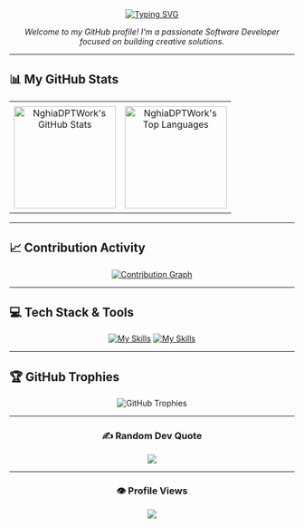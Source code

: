 <div align="center">
  <a href="https://github.com/NghiaDPTWork">
    <img src="https://readme-typing-svg.herokuapp.com?font=Fira+Code&size=30&pause=1000&color=00BFFF&center=true&width=550&lines=Hello%2C+I'm+Nghia+DPT+%E2%9C%A8;A+Passion+Software+Developer;From+Ho+Chi+Minh+City%2C+Vietnam" alt="Typing SVG">
  </a>
</div>

<p align="center">
  <em>Welcome to my GitHub profile! I'm a passionate Software Developer focused on building creative solutions.</em>
</p>

---

## 📊 My GitHub Stats

<table align="center" style="border: none; width: auto;">
  <tr align="center">
    <td style="padding: 8px;">
      <a href="https://github.com/NghiaDPTWork">
        <img height="180em" src="https://github-readme-stats-one-zeta.vercel.app/api?username=NghiaDPTWork&theme=tokyonight&hide_border=true&show_icons=true&icon_color=00BFFF&rank_icon=github" alt="NghiaDPTWork's GitHub Stats"/>
      </a>
    </td>
    <td style="padding: 8px;">
      <a href="https://github.com/NghiaDPTWork">
        <img height="180em" src="https://github-readme-stats-one-zeta.vercel.app/api/top-langs/?username=NghiaDPTWork&theme=tokyonight&hide_border=true&include_all_commits=false&count_private=false&layout=compact" alt="NghiaDPTWork's Top Languages"/>
      </a>
    </td>
  </tr>
</table>

---

## 📈 Contribution Activity

<div align="center">
  <a href="https://github.com/NghiaDPTWork">
    <img src="https://github-readme-activity-graph.vercel.app/graph?username=NghiaDPTWork&bg_color=1a1b27&color=79ff97&line=79ff97&point=f758a5&area=true&hide_border=true" alt="Contribution Graph" />
  </a>
</div>

---

## 💻 Tech Stack & Tools

<div align="center">

[![My Skills](https://skillicons.dev/icons?i=js,java,css,html,tailwind,sass)](https://skillicons.dev)
[![My Skills](https://skillicons.dev/icons?i=mysql,git,vscode,idea,figma)](https://skillicons.dev)

</div>

---

## 🏆 GitHub Trophies

<div align="center">
    <img src="https://github-trophies.vercel.app/?username=NghiaDPTWork&theme=tokyonight&no-frame=false&no-bg=true&margin-w=4" alt="GitHub Trophies"/>
</div>

---

<div align="center">

### ✍️ Random Dev Quote
![](https://quotes-github-readme.vercel.app/api?type=horizontal&theme=tokyonight)

---

### 👁️ Profile Views
[![](https://visitcount.itsvg.in/api?id=NghiaDPTWork&icon=7&color=0)](https://visitcount.itsvg.in)

</div>
